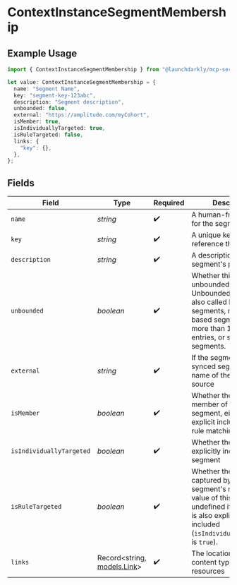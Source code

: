 # ContextInstanceSegmentMembership

## Example Usage

```typescript
import { ContextInstanceSegmentMembership } from "@launchdarkly/mcp-server";

let value: ContextInstanceSegmentMembership = {
  name: "Segment Name",
  key: "segment-key-123abc",
  description: "Segment description",
  unbounded: false,
  external: "https://amplitude.com/myCohort",
  isMember: true,
  isIndividuallyTargeted: true,
  isRuleTargeted: false,
  links: {
    "key": {},
  },
};
```

## Fields

| Field                                                                                                                                                                                                | Type                                                                                                                                                                                                 | Required                                                                                                                                                                                             | Description                                                                                                                                                                                          | Example                                                                                                                                                                                              |
| ---------------------------------------------------------------------------------------------------------------------------------------------------------------------------------------------------- | ---------------------------------------------------------------------------------------------------------------------------------------------------------------------------------------------------- | ---------------------------------------------------------------------------------------------------------------------------------------------------------------------------------------------------- | ---------------------------------------------------------------------------------------------------------------------------------------------------------------------------------------------------- | ---------------------------------------------------------------------------------------------------------------------------------------------------------------------------------------------------- |
| `name`                                                                                                                                                                                               | *string*                                                                                                                                                                                             | :heavy_check_mark:                                                                                                                                                                                   | A human-friendly name for the segment                                                                                                                                                                | Segment Name                                                                                                                                                                                         |
| `key`                                                                                                                                                                                                | *string*                                                                                                                                                                                             | :heavy_check_mark:                                                                                                                                                                                   | A unique key used to reference the segment                                                                                                                                                           | segment-key-123abc                                                                                                                                                                                   |
| `description`                                                                                                                                                                                        | *string*                                                                                                                                                                                             | :heavy_check_mark:                                                                                                                                                                                   | A description of the segment's purpose                                                                                                                                                               | Segment description                                                                                                                                                                                  |
| `unbounded`                                                                                                                                                                                          | *boolean*                                                                                                                                                                                            | :heavy_check_mark:                                                                                                                                                                                   | Whether this is an unbounded segment. Unbounded segments, also called big segments, may be list-based segments with more than 15,000 entries, or synced segments.                                    | false                                                                                                                                                                                                |
| `external`                                                                                                                                                                                           | *string*                                                                                                                                                                                             | :heavy_check_mark:                                                                                                                                                                                   | If the segment is a synced segment, the name of the external source                                                                                                                                  | https://amplitude.com/myCohort                                                                                                                                                                       |
| `isMember`                                                                                                                                                                                           | *boolean*                                                                                                                                                                                            | :heavy_check_mark:                                                                                                                                                                                   | Whether the context is a member of this segment, either by explicit inclusion or by rule matching                                                                                                    | true                                                                                                                                                                                                 |
| `isIndividuallyTargeted`                                                                                                                                                                             | *boolean*                                                                                                                                                                                            | :heavy_check_mark:                                                                                                                                                                                   | Whether the context is explicitly included in this segment                                                                                                                                           | true                                                                                                                                                                                                 |
| `isRuleTargeted`                                                                                                                                                                                     | *boolean*                                                                                                                                                                                            | :heavy_check_mark:                                                                                                                                                                                   | Whether the context is captured by this segment's rules. The value of this field is undefined if the context is also explicitly included (<code>isIndividuallyTargeted</code> is <code>true</code>). | false                                                                                                                                                                                                |
| `links`                                                                                                                                                                                              | Record<string, [models.Link](../models/link.md)>                                                                                                                                                     | :heavy_check_mark:                                                                                                                                                                                   | The location and content type of related resources                                                                                                                                                   |                                                                                                                                                                                                      |